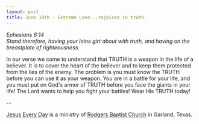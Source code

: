 ```yaml
---
layout: post
title: June 18th - Extreme Love...rejoices in truth.
---
```


_Ephesians 6:14  
Stand therefore, having your loins girt about with truth, and having
on the breastplate of righteousness._

In our verse we come to understand that TRUTH is a weapon in the
life of a believer. It is to cover the heart of the believer and to
keep them protected from the lies of the enemy. The problem is you
must know the TRUTH before you can use it as your weapon. You are in
a battle for your life, and you must put on God's armor of TRUTH
before you face the giants in your life! The Lord wants to help you
fight your battles! Wear His TRUTH today! 

 --

<a href=http://jesuseveryday.net>Jesus Every Day</a> is a ministry of <a href=http://rodgersbaptist.net>Rodgers Baptist Church</a> in Garland, Texas.
